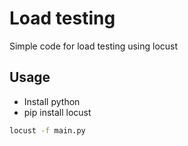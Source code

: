# Load testing
Simple code for load testing using locust

## Usage

- Install python
- pip install locust

```bash
locust -f main.py
```
